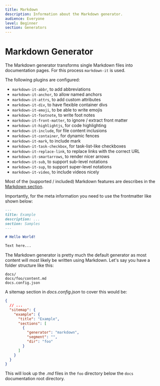 ```yaml
---
title: Markdown
description: Information about the Markdown generator.
audience: Everyone
level: Beginner
section: Generators
---
```


# Markdown Generator

The Markdown generator transforms single Markdown files into documentation pages. For this process `markdown-it` is used.

The following plugins are configured:

- `markdown-it-abbr`, to add abbreviations
- `markdown-it-anchor`, to allow named anchors
- `markdown-it-attrs`, to add custom attributes
- `markdown-it-div`, to have flexible container divs
- `markdown-it-emoji`, to be able to write emojis
- `markdown-it-footnote`, to write foot notes
- `markdown-it-front-matter`, to ignore / extract front matter
- `markdown-it-highlightjs`, for code highlighting
- `markdown-it-include`, for file content inclusions
- `markdown-it-container`, for dynamic fences
- `markdown-it-mark`, to include mark
- `markdown-it-task-checkbox`, for task-list-like checkboxes
- `markdown-it-replace-link`, to replace links with the correct URL
- `markdown-it-smartarrows`, to render nicer arrows
- `markdown-it-sub`, to support sub-level notations
- `markdown-it-sup`, to support super-level notations
- `markdown-it-video`, to include videos nicely

Most of the (supported / included) Markdown features are describes in the [Markdown section](../basics/03-markdown.md).

Importantly, for the meta information you need to use the frontmatter like shown below:

```md
---
title: Example
description: ...
section: Samples
---

# Hello World!

Text here...
```

The Markdown generator is pretty much the default generator as most content will most likely be written using Markdown. Let's say you have a folder structure like this:

```plain
docs/
docs/foo/content.md
docs.config.json
```

A sitemap section in *docs.config.json* to cover this would be:

```json
{
  // ...
  "sitemap": {
    "example": {
      "title": "Example",
      "sections": [
        {
          "generator": "markdown",
          "segment": "",
          "dir": "foo"
        }
      ]
    }
  }
}
```

This will look up the *.md* files in the `foo` directory below the `docs` documentation root directory.

